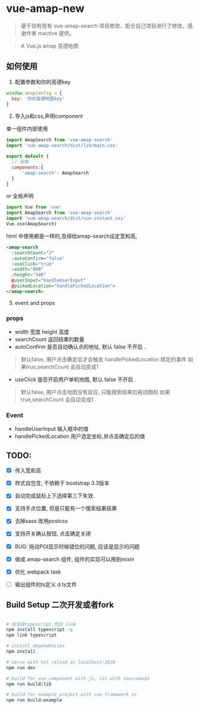 # vue-amap-new

> 基于现有现有 vue-amap-search 项目修改，配合自己项目进行了修改，感谢作者 mactive 提供。

> A Vue.js amap 高德地图

## 如何使用

1. 配置参数和你的高德key

```javascript
window.amapConfig = {
  key: '你的高德地图key'
}
```
2. 导入js和css,声明component

单一组件内部使用
```javascript
import AmapSearch from 'vue-amap-search'
import 'vue-amap-search/dist/lib/main.css'

export default {
  // 省略
  components:{
      'amap-search': AmapSearch
  }
}
```
or 全局声明

```javascript
import Vue from 'vue'
import AmapSearch from 'vue-amap-search'
import 'vue-amap-search/dist/vue-instant.css'
Vue.use(AmapSearch)
```

html 中使用都是一样的,及得给amap-search设定宽和高,
```html
<amap-search 
  :searchCount="2"
  :autoConfirm="false"
  :useClick="true"
  :width="800"
  :height="340"
  @userInput="handleUserInput"
  @pickedLocation="handlePickedLocation">
</amap-search>
```

3. event and props

### props
* width 宽度
  height 高度
* searchCount 返回结果的数量
* autoConfirm 是否自动确认点的地址, 默认 false 不开启 . 
> 默认false, 用户点击确定后才会触发 handlePickedLocation 绑定的事件
> 如果true,searchCount 会自动变成1
* useClick 是否开启用户单机地图, 默认 false 不开启 . 
> 默认false, 用户点击地图没有反应, 只能搜索结果后拖动图标
> 如果true,searchCount 会自动变成1


### Event
* handleUserInput 输入框中的值
* handlePickedLocation 用户选定坐标,并点击确定后的值



## TODO: 
- [x] 传入宽和高
- [x] 样式自包含, 不依赖于 bootstrap 3.3版本
- [x] 自动完成鼠标上下选择第三下失效.
- [x] 支持手点位置, 但是只能有一个搜索结果结果
- [x] 去掉sass 改用postcss
- [x] 支持开关确认按钮, 点击确定关闭
- [x] BUG: 拖动POI显示时候错位的问题, 应该是显示的问题
- [x] 做成 amap-search 组件, 组件的实现可以用到mixin
- [x] 优化 webpack task
- [ ] 输出组件的ts定义 d.ts文件



## Build Setup 二次开发或者fork

``` bash

# 先安装typescript 然后 link
npm install typescript -g
npm link typescript

# install dependencies
npm install

# serve with hot reload at localhost:3030
npm run dev

# build for vue component with js, css with sourcemaps
npm run build:lib

# build for example project with vue framework in
npm run build:example



```

